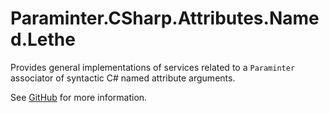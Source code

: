 # Paraminter.CSharp.Attributes.Named.Lethe

Provides general implementations of services related to a `Paraminter` associator of syntactic C# named attribute arguments.

See [GitHub](https://github.com/Paraminter/Paraminter.CSharp.Attributes.Named.Lethe) for more information.